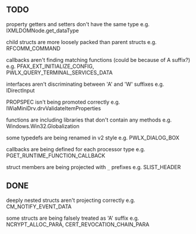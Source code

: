 ## TODO

property getters and setters don't have the same type
e.g. IXMLDOMNode.get_dataType

child structs are more loosely packed than parent structs
e.g. RFCOMM_COMMAND

callbacks aren't finding matching functions (could be because of A suffix?)
e.g. PFAX_EXT_INITIALIZE_CONFIG, PWLX_QUERY_TERMINAL_SERVICES_DATA

interfaces aren't discriminating between 'A' and 'W' suffixes
e.g. IDirectInput

PROPSPEC isn't being promoted correctly
e.g. IWiaMiniDrv.drvValidateItemProperties

functions are including libraries that don't contain any methods
e.g. Windows.Win32.Globalization

some typedefs are being renamed in v2 style
e.g. PWLX_DIALOG_BOX

callbacks are being defined for each processor type
e.g. PGET_RUNTIME_FUNCTION_CALLBACK

struct members are being projected with `_` prefixes
e.g. SLIST_HEADER

## DONE

deeply nested structs aren't projecting correctly
e.g. CM_NOTIFY_EVENT_DATA

some structs are being falsely treated as 'A' suffix
e.g. NCRYPT_ALLOC_PARA, CERT_REVOCATION_CHAIN_PARA
